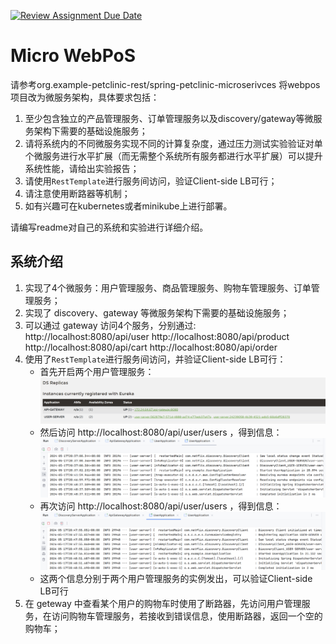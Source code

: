 [![Review Assignment Due Date](https://classroom.github.com/assets/deadline-readme-button-24ddc0f5d75046c5622901739e7c5dd533143b0c8e959d652212380cedb1ea36.svg)](https://classroom.github.com/a/IMEm063v)
# Micro WebPoS 


请参考org.example-petclinic-rest/spring-petclinic-microserivces 将webpos项目改为微服务架构，具体要求包括：
1. 至少包含独立的产品管理服务、订单管理服务以及discovery/gateway等微服务架构下需要的基础设施服务；
2. 请将系统内的不同微服务实现不同的计算复杂度，通过压力测试实验验证对单个微服务进行水平扩展（而无需整个系统所有服务都进行水平扩展）可以提升系统性能，请给出实验报告；
3. 请使用`RestTemplate`进行服务间访问，验证Client-side LB可行；
4. 请注意使用断路器等机制；
5. 如有兴趣可在kubernetes或者minikube上进行部署。

请编写readme对自己的系统和实验进行详细介绍。

## 系统介绍
1. 实现了4个微服务：用户管理服务、商品管理服务、购物车管理服务、订单管理服务；
2. 实现了 discovery、gateway 等微服务架构下需要的基础设施服务；
3. 可以通过 gateway 访问4个服务，分别通过:   
   http://localhost:8080/api/user
   http://localhost:8080/api/product
   http://localhost:8080/api/cart
   http://localhost:8080/api/order
4. 使用了`RestTemplate`进行服务间访问，并验证Client-side LB可行：  
   * 首先开启两个用户管理服务：![](two-user-server.png)
   * 然后访问 http://localhost:8080/api/user/users ，得到信息：![](user-server-1.png)
   * 再次访问 http://localhost:8080/api/user/users ，得到信息：![](user-server-2.png)
   * 这两个信息分别于两个用户管理服务的实例发出，可以验证Client-side LB可行
5. 在 geteway 中查看某个用户的购物车时使用了断路器，先访问用户管理服务，在访问购物车管理服务，若接收到错误信息，使用断路器，返回一个空的购物车；
